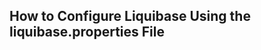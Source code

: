 ## How to Configure Liquibase Using the liquibase.properties File










































